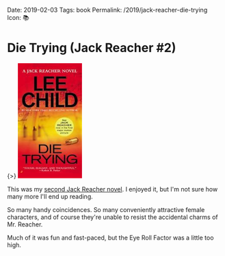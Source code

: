 Date: 2019-02-03
Tags: book
Permalink: /2019/jack-reacher-die-trying
Icon: 📚

# Die Trying (Jack Reacher #2) 

{>} ![](/_img/2019/2019-02-03-die-trying.jpg)

This was my [second Jack Reacher
novel](https://www.goodreads.com/book/show/40092133-die-trying). I
enjoyed it, but I'm not sure how many more I'll end up reading.

So many handy coincidences. So many conveniently attractive female
characters, and of course they're unable to resist the accidental
charms of Mr. Reacher.

Much of it was fun and fast-paced, but the Eye Roll Factor was a little too high.
